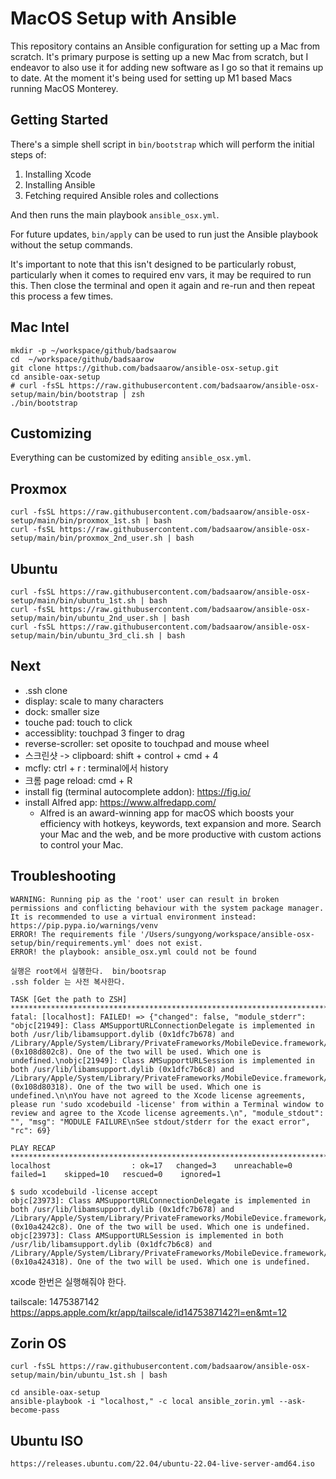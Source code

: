 # MacOS Setup with Ansible

This repository contains an Ansible configuration for setting up a Mac from scratch. It's primary purpose is setting up a new Mac from scratch, but I endeavor to also use it for adding new software as I go so that it remains up to date. At the moment it's being used for setting up M1 based Macs running MacOS Monterey.

## Getting Started

There's a simple shell script in `bin/bootstrap` which will perform the initial steps of:

1. Installing Xcode
2. Installing Ansible
3. Fetching required Ansible roles and collections

And then runs the main playbook `ansible_osx.yml`.

For future updates, `bin/apply` can be used to run just the Ansible playbook without the setup commands.

It's important to note that this isn't designed to be particularly robust, particularly when it comes to required env vars, it may be required to run this. Then close the terminal and open it again and re-run and then repeat this process a few times.

## Mac Intel

```shell
mkdir -p ~/workspace/github/badsaarow
cd  ~/workspace/github/badsaarow
git clone https://github.com/badsaarow/ansible-osx-setup.git
cd ansible-oax-setup
# curl -fsSL https://raw.githubusercontent.com/badsaarow/ansible-osx-setup/main/bin/bootstrap | zsh
./bin/bootstrap

```

## Customizing

Everything can be customized by editing `ansible_osx.yml`.

## Proxmox

```shell
curl -fsSL https://raw.githubusercontent.com/badsaarow/ansible-osx-setup/main/bin/proxmox_1st.sh | bash
curl -fsSL https://raw.githubusercontent.com/badsaarow/ansible-osx-setup/main/bin/proxmox_2nd_user.sh | bash
```

## Ubuntu

```shell
curl -fsSL https://raw.githubusercontent.com/badsaarow/ansible-osx-setup/main/bin/ubuntu_1st.sh | bash
curl -fsSL https://raw.githubusercontent.com/badsaarow/ansible-osx-setup/main/bin/ubuntu_2nd_user.sh | bash
curl -fsSL https://raw.githubusercontent.com/badsaarow/ansible-osx-setup/main/bin/ubuntu_3rd_cli.sh | bash
```

## Next

- .ssh clone
- display: scale to many characters
- dock: smaller size
- touche pad: touch to click
- accessiblity: touchpad 3 finger to drag
- reverse-scroller: set oposite to touchpad and mouse wheel
- 스크린샷 -> clipboard: shift + control + cmd + 4
- mcfly: ctrl + r : terminal에서 history
- 크롬 page reload: cmd + R
- install fig (terminal autocomplete addon): <https://fig.io/>
- install Alfred app: <https://www.alfredapp.com/>
  - Alfred is an award-winning app for macOS which boosts your efficiency with hotkeys, keywords, text expansion and more. Search your Mac and the web, and be more productive with custom actions to control your Mac.

## Troubleshooting

```shell
WARNING: Running pip as the 'root' user can result in broken permissions and conflicting behaviour with the system package manager. It is recommended to use a virtual environment instead: https://pip.pypa.io/warnings/venv
ERROR! The requirements file '/Users/sungyong/workspace/ansible-osx-setup/bin/requirements.yml' does not exist.
ERROR! the playbook: ansible_osx.yml could not be found

실행은 root에서 실행한다.  bin/bootsrap
.ssh folder 는 사전 복사한다.

```

```shell
TASK [Get the path to ZSH] *********************************************************************************************************************************************
fatal: [localhost]: FAILED! => {"changed": false, "module_stderr": "objc[21949]: Class AMSupportURLConnectionDelegate is implemented in both /usr/lib/libamsupport.dylib (0x1dfc7b678) and /Library/Apple/System/Library/PrivateFrameworks/MobileDevice.framework/Versions/A/MobileDevice (0x108d802c8). One of the two will be used. Which one is undefined.\nobjc[21949]: Class AMSupportURLSession is implemented in both /usr/lib/libamsupport.dylib (0x1dfc7b6c8) and /Library/Apple/System/Library/PrivateFrameworks/MobileDevice.framework/Versions/A/MobileDevice (0x108d80318). One of the two will be used. Which one is undefined.\n\nYou have not agreed to the Xcode license agreements, please run 'sudo xcodebuild -license' from within a Terminal window to review and agree to the Xcode license agreements.\n", "module_stdout": "", "msg": "MODULE FAILURE\nSee stdout/stderr for the exact error", "rc": 69}

PLAY RECAP *************************************************************************************************************************************************************
localhost                  : ok=17   changed=3    unreachable=0    failed=1    skipped=10   rescued=0    ignored=1  

```

```shell
$ sudo xcodebuild -license accept
objc[23973]: Class AMSupportURLConnectionDelegate is implemented in both /usr/lib/libamsupport.dylib (0x1dfc7b678) and /Library/Apple/System/Library/PrivateFrameworks/MobileDevice.framework/Versions/A/MobileDevice (0x10a4242c8). One of the two will be used. Which one is undefined.
objc[23973]: Class AMSupportURLSession is implemented in both /usr/lib/libamsupport.dylib (0x1dfc7b6c8) and /Library/Apple/System/Library/PrivateFrameworks/MobileDevice.framework/Versions/A/MobileDevice (0x10a424318). One of the two will be used. Which one is undefined.

```

xcode 한번은 실행해줘야 한다.

tailscale: 1475387142
<https://apps.apple.com/kr/app/tailscale/id1475387142?l=en&mt=12>

## Zorin OS

```shell
curl -fsSL https://raw.githubusercontent.com/badsaarow/ansible-osx-setup/main/bin/ubuntu_1st.sh | bash
```

```shell
cd ansible-oax-setup
ansible-playbook -i "localhost," -c local ansible_zorin.yml --ask-become-pass
```

## Ubuntu ISO

```shell
https://releases.ubuntu.com/22.04/ubuntu-22.04-live-server-amd64.iso
```
